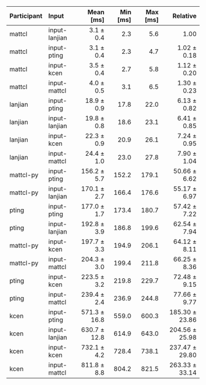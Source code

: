 | Participant | Input | Mean [ms] | Min [ms] | Max [ms] | Relative |
|:---|:---|---:|---:|---:|---:|
| mattcl | input-lanjian | 3.1 ± 0.4 | 2.3 | 5.6 | 1.00 |
| mattcl | input-pting | 3.1 ± 0.4 | 2.3 | 4.7 | 1.02 ± 0.18 |
| mattcl | input-kcen | 3.5 ± 0.4 | 2.7 | 5.8 | 1.12 ± 0.20 |
| mattcl | input-mattcl | 4.0 ± 0.5 | 3.1 | 6.5 | 1.30 ± 0.23 |
| lanjian | input-pting | 18.9 ± 0.9 | 17.8 | 22.0 | 6.13 ± 0.82 |
| lanjian | input-lanjian | 19.8 ± 0.8 | 18.6 | 23.1 | 6.41 ± 0.85 |
| lanjian | input-kcen | 22.3 ± 0.9 | 20.9 | 26.1 | 7.24 ± 0.95 |
| lanjian | input-mattcl | 24.4 ± 1.0 | 23.0 | 27.8 | 7.90 ± 1.04 |
| mattcl-py | input-pting | 156.2 ± 5.7 | 152.2 | 179.1 | 50.66 ± 6.62 |
| mattcl-py | input-lanjian | 170.1 ± 2.7 | 166.4 | 176.6 | 55.17 ± 6.97 |
| pting | input-pting | 177.0 ± 1.7 | 173.4 | 180.7 | 57.42 ± 7.22 |
| pting | input-lanjian | 192.8 ± 3.9 | 186.8 | 199.6 | 62.54 ± 7.94 |
| mattcl-py | input-kcen | 197.7 ± 3.3 | 194.9 | 206.1 | 64.12 ± 8.11 |
| mattcl-py | input-mattcl | 204.3 ± 3.0 | 199.4 | 211.8 | 66.25 ± 8.36 |
| pting | input-kcen | 223.5 ± 3.2 | 219.8 | 229.7 | 72.48 ± 9.15 |
| pting | input-mattcl | 239.4 ± 2.4 | 236.9 | 244.8 | 77.66 ± 9.77 |
| kcen | input-pting | 571.3 ± 16.8 | 559.0 | 600.3 | 185.30 ± 23.86 |
| kcen | input-lanjian | 630.7 ± 12.8 | 614.9 | 643.0 | 204.56 ± 25.98 |
| kcen | input-kcen | 732.1 ± 4.2 | 728.4 | 738.1 | 237.47 ± 29.80 |
| kcen | input-mattcl | 811.8 ± 8.8 | 804.2 | 821.5 | 263.33 ± 33.14 |
